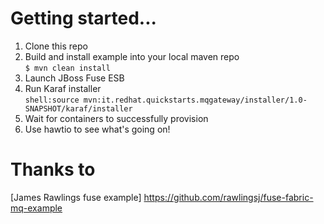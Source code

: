 # Getting started...

1. Clone this repo  
2. Build and install example into your local maven repo  
`$ mvn clean install`  
4. Launch JBoss Fuse ESB  
5. Run Karaf installer  
`shell:source mvn:it.redhat.quickstarts.mqgateway/installer/1.0-SNAPSHOT/karaf/installer`  
6. Wait for containers to successfully provision  
7. Use hawtio to see what's going on!  

# Thanks to
[James Rawlings fuse example] https://github.com/rawlingsj/fuse-fabric-mq-example
